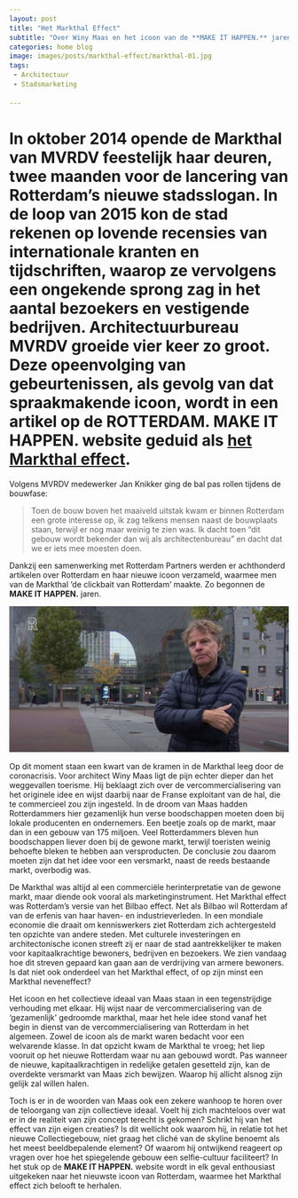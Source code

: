 ```yaml
---
layout: post
title: "Het Markthal Effect"
subtitle: "Over Winy Maas en het icoon van de **MAKE IT HAPPEN.** jaren."
categories: home blog
image: images/posts/markthal-effect/markthal-01.jpg
tags: 
 - Architectuur 
 - Stadsmarketing

---
```


# In oktober 2014 opende de Markthal van MVRDV feestelijk haar deuren, twee maanden voor de lancering van Rotterdam’s nieuwe stadsslogan. In de loop van 2015 kon de stad rekenen op lovende recensies van internationale kranten en tijdschriften, waarop ze vervolgens een ongekende sprong zag in het aantal bezoekers en vestigende bedrijven. Architectuurbureau MVRDV groeide vier keer zo groot. Deze opeenvolging van gebeurtenissen, als gevolg van dat spraakmakende icoon, wordt in een artikel op de **ROTTERDAM. MAKE IT HAPPEN.** website geduid als [het Markthal effect](https://rotterdammakeithappen.nl/showcases/het-markthal-effect/).

Volgens MVRDV medewerker Jan Knikker ging de bal pas rollen tijdens de bouwfase: 

>Toen de bouw boven het maaiveld uitstak kwam er binnen Rotterdam een grote interesse op, ik zag telkens mensen naast de bouwplaats staan, terwijl er nog maar weinig te zien was. Ik dacht toen “dit gebouw wordt bekender dan wij als architectenbureau” en dacht dat we er iets mee moesten doen. 

Dankzij een samenwerking met Rotterdam Partners werden er achthonderd artikelen over Rotterdam en haar nieuwe icoon verzameld, waarmee men van de Markthal ‘de clickbait van Rotterdam’ maakte. Zo begonnen de **MAKE IT HAPPEN.** jaren.

[![Winy Maas over de Markthal](images/posts/markthal-effect/markthal-02.jpg)](https://www.youtube.com/watch?v=Dds82luyxt0 "Winy Maas over de Markthal")

Op dit moment staan een kwart van de kramen in de Markthal leeg door de coronacrisis. Voor architect Winy Maas ligt de pijn echter dieper dan het weggevallen toerisme. Hij beklaagt zich over de vercommercialisering van het originele idee en wijst daarbij naar de Franse exploitant van de hal, die te commercieel zou zijn ingesteld. In de droom van Maas hadden Rotterdammers hier gezamenlijk hun verse boodschappen moeten doen bij lokale producenten en ondernemers. Een beetje zoals op de markt, maar dan in een gebouw van 175 miljoen. Veel Rotterdammers bleven hun boodschappen liever doen bij de gewone markt, terwijl toeristen weinig behoefte bleken te hebben aan versproducten. De conclusie zou daarom moeten zijn dat het idee voor een versmarkt, naast de reeds bestaande markt, overbodig was.

De Markthal was altijd al een commerciële herinterpretatie van de gewone markt, maar diende ook vooral als marketinginstrument. Het Markthal effect was Rotterdam’s versie van het Bilbao effect. Net als Bilbao wil Rotterdam af van de erfenis van haar haven- en industrieverleden. In een mondiale economie die draait om kenniswerkers ziet Rotterdam zich achtergesteld ten opzichte van andere steden. Met culturele investeringen en architectonische iconen streeft zij er naar de stad aantrekkelijker te maken voor kapitaalkrachtige bewoners, bedrijven en bezoekers. We zien vandaag hoe dit streven gepaard kan gaan aan de verdrijving van armere bewoners. Is dat niet ook onderdeel van het Markthal effect, of op zijn minst een Markthal neveneffect?

Het icoon en het collectieve ideaal van Maas staan in een tegenstrijdige verhouding met elkaar. Hij wijst naar de vercommercialisering van de ‘gezamenlijk’ gedroomde markthal, maar het hele idee stond vanaf het begin in dienst van de vercommercialisering van Rotterdam in het algemeen. Zowel de icoon als de markt waren bedacht voor een welvarende klasse. In dat opzicht kwam de Markthal te vroeg; het liep vooruit op het nieuwe Rotterdam waar nu aan gebouwd wordt. Pas wanneer de nieuwe, kapitaalkrachtigen in redelijke getalen gesetteld zijn, kan de overdekte versmarkt van Maas zich bewijzen. Waarop hij allicht alsnog zijn gelijk zal willen halen.

Toch is er in de woorden van Maas ook een zekere wanhoop te horen over de teloorgang van zijn collectieve ideaal. Voelt hij zich machteloos over wat er in de realiteit van zijn concept terecht is gekomen? Schrikt hij van het effect van zijn eigen creaties? Is dit wellicht ook waarom hij, in relatie tot het nieuwe Collectiegebouw, niet graag het cliché van de skyline benoemt als het meest beeldbepalende element? Of waarom hij ontwijkend reageert op vragen over hoe het spiegelende gebouw een selfie-cultuur faciliteert? In het stuk op de **MAKE IT HAPPEN.** website wordt in elk geval enthousiast uitgekeken naar het nieuwste icoon van Rotterdam, waarmee het Markthal effect zich belooft te herhalen.
